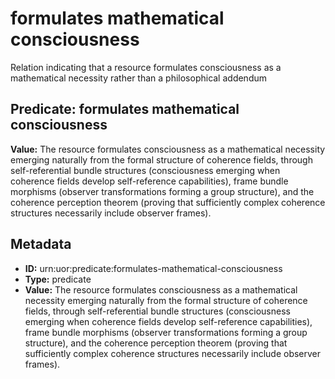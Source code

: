 # formulates mathematical consciousness

Relation indicating that a resource formulates consciousness as a mathematical necessity rather than a philosophical addendum

## Predicate: formulates mathematical consciousness

**Value:** The resource formulates consciousness as a mathematical necessity emerging naturally from the formal structure of coherence fields, through self-referential bundle structures (consciousness emerging when coherence fields develop self-reference capabilities), frame bundle morphisms (observer transformations forming a group structure), and the coherence perception theorem (proving that sufficiently complex coherence structures necessarily include observer frames).

## Metadata

- **ID:** urn:uor:predicate:formulates-mathematical-consciousness
- **Type:** predicate
- **Value:** The resource formulates consciousness as a mathematical necessity emerging naturally from the formal structure of coherence fields, through self-referential bundle structures (consciousness emerging when coherence fields develop self-reference capabilities), frame bundle morphisms (observer transformations forming a group structure), and the coherence perception theorem (proving that sufficiently complex coherence structures necessarily include observer frames).
